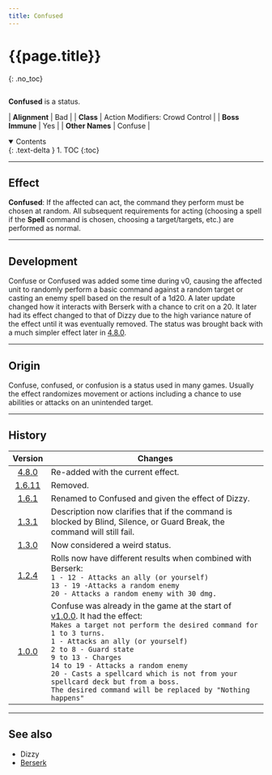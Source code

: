 ```yaml
---
title: Confused
---
```


# {{page.title}}
{: .no_toc}

<div class="row">
<div class="column content" markdown="1">

**Confused** is a status.

| **Alignment** | Bad |
| **Class** | Action Modifiers: Crowd Control |
| **Boss Immune** | Yes |
| **Other Names** | Confuse |

</div>
<div class="column toc" markdown="1">
<details open markdown="block">
<summary>
Contents
</summary>
{: .text-delta }
1. TOC
{:toc}
</details>
</div>
</div> 

---

## Effect

**Confused**: If the affected can act, the command they perform must be chosen at random. All subsequent requirements for acting (choosing a spell if the **Spell** command is chosen, choosing a target/targets, etc.) are performed as normal.

---

## Development

Confuse or Confused was added some time during v0, causing the affected unit to randomly perform a basic command against a random target or casting an enemy spell based on the result of a 1d20. A later update changed how it interacts with Berserk with a chance to crit on a 20. It later had its effect changed to that of Dizzy due to the high variance nature of the effect until it was eventually removed. The status was brought back with a much simpler effect later in [4.8.0](v4#v4.8.0).

---

## Origin

Confuse, confused, or confusion is a status used in many games. Usually the effect randomizes movement or actions including a chance to use abilities or attacks on an unintended target.

---

## History

| Version | Changes |
| :---: | --- |
| [4.8.0](v4#v4.8.0) | Re-added with the current effect. |
| [1.6.11](v1#v1.6.11) | Removed. |
| [1.6.1](v1#v1.6.1) | Renamed to Confused and given the effect of Dizzy. |
| [1.3.1](v1#v1.3.1) | Description now clarifies that if the command is blocked by Blind, Silence, or Guard Break, the command will still fail. |
| [1.3.0](v1#v1.3.0) | Now considered a weird status. |
| [1.2.4](v1#v1.2.4) | Rolls now have different results when combined with Berserk:<br>`1 - 12 - Attacks an ally (or yourself)`<br>`13 - 19 -Attacks a random enemy`<br>`20 - Attacks a random enemy with 30 dmg.` |
| [1.0.0](v1#v1.0.0) | Confuse was already in the game at the start of [v1.0.0](v1#v1.0.0). It had the effect:<br>`Makes a target not perform the desired command for 1 to 3 turns.`<br>`1 - Attacks an ally (or yourself)`<br>`2 to 8 - Guard state`<br>`9 to 13 - Charges`<br>`14 to 19 - Attacks a random enemy`<br>`20 - Casts a spellcard which is not from your spellcard deck but from a boss.`<br>`The desired command will be replaced by "Nothing happens"` |

---

## See also

- Dizzy
- [Berserk](berserk)